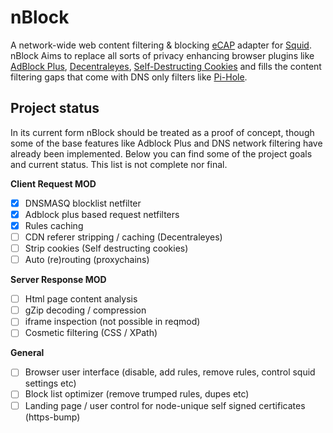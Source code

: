# nBlock
A network-wide web content filtering & blocking [eCAP](http://www.e-cap.org/) adapter for [Squid](http://www.squid-cache.org/).
nBlock Aims to replace all sorts of privacy enhancing browser plugins like [AdBlock Plus](https://adblockplus.org/), [Decentraleyes](https://github.com/Synzvato/decentraleyes/wiki/Simple-Introduction), [Self-Destructing Cookies](https://addons.mozilla.org/en-US/firefox/addon/self-destructing-cookies/?src=api) and fills the content filtering gaps that come with DNS only filters like [Pi-Hole](https://pi-hole.net).

## Project status
In its current form nBlock should be treated as a proof of concept, though some of the base features like Adblock Plus and DNS network filtering have already been implemented.
Below you can find some of the project goals and current status. This list is not complete nor final.

**Client Request MOD**
- [x] DNSMASQ blocklist netfilter
- [x] Adblock plus based request netfilters
- [x] Rules caching
- [ ] CDN referer stripping / caching (Decentraleyes)
- [ ] Strip cookies (Self destructing cookies)
- [ ] Auto (re)routing (proxychains)

**Server Response MOD**
- [ ] Html page content analysis
- [ ] gZip decoding / compression
- [ ] iframe inspection (not possible in reqmod)
- [ ] Cosmetic filtering (CSS / XPath)

**General**
- [ ] Browser user interface (disable, add rules, remove rules, control squid settings etc)
- [ ] Block list optimizer (remove trumped rules, dupes etc)
- [ ] Landing page / user control for node-unique self signed certificates (https-bump)
